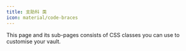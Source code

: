 ```yaml
---
title: 支助科 类
icon: material/code-braces
---
```


This page and its sub-pages consists of CSS classes you can use to customise
your vault.

